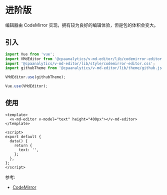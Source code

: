 # 进阶版

编辑器由 CodeMirror 实现，拥有较为良好的编辑体验，但是包的体积会变大。

<ClientOnly>
  <codemirror-editor />
</ClientOnly>

## 引入

```js
import Vue from 'vue';
import VMdEditor from '@cpaanalytics/v-md-editor/lib/codemirror-editor';
import '@cpaanalytics/v-md-editor/lib/style/codemirror-editor.css';
import githubTheme from '@cpaanalytics/v-md-editor/lib/theme/github.js';

VMdEditor.use(githubTheme);

Vue.use(VMdEditor);
```

## 使用

```vue
<template>
  <v-md-editor v-model="text" height="400px"></v-md-editor>
</template>

<script>
export default {
  data() {
    return {
      text: '',
    };
  },
};
</script>
```

参考:

- [CodeMirror](https://codemirror.net/)
